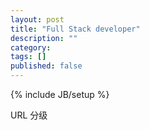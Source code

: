 ```yaml
---
layout: post
title: "Full Stack developer"
description: ""
category: 
tags: []
published: false
---
```

{% include JB/setup %}

URL 分级